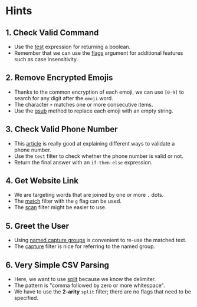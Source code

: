 # Hints

## 1. Check Valid Command

- Use the [test][regex-test] expression for returning a boolean.
- Remember that we can use the [flags][flags] argument for additional features such as case insensitivity.

## 2. Remove Encrypted Emojis

- Thanks to the common encryption of each emoji, we can use `[0-9]` to search for any digit after the `emoji` word.
- The character `+` matches one or more consecutive items.
- Use the [gsub][regex-gsub] method to replace each emoji with an empty string.

## 3. Check Valid Phone Number

- This [article][phone-validation] is really good at explaining different ways to validate a phone number.
- Use the `test` filter to check whether the phone number is valid or not.
- Return the final answer with an `if-then-else` expression.

## 4. Get Website Link

- We are targeting words that are joined by one or more `.` dots.
- The [match][regex-match] filter with the `g` flag can be used.
- The [scan][regex-scan] filter might be easier to use.

## 5. Greet the User

- Using [named capture groups][named-capture] is convenient to re-use the matched text.
- The [capture][regex-capture] filter is nice for referring to the named group.

## 6. Very Simple CSV Parsing

- Here, we want to use [split][regex-split] because we know the delimiter.
- The pattern is "comma followed by zero or more whitespace".
- We have to use the **2-arity** `split` filter; there are no flags that need to be specified.

[flags]: https://stedolan.github.io/jq/manual/v1.6/#RegularexpressionsPCRE
[regex-test]: https://stedolan.github.io/jq/manual/v1.6/#test(val),test(regex;flags)
[regex-gsub]: https://stedolan.github.io/jq/manual/v1.6/#gsub(regex;string),gsub(regex;string;flags)
[regex-match]: https://stedolan.github.io/jq/manual/v1.6/#match(val),match(regex;flags)
[regex-scan]: https://stedolan.github.io/jq/manual/v1.6/#scan(regex),scan(regex;flags)
[regex-split]: https://stedolan.github.io/jq/manual/v1.6/#split(regex;flags)
[regex-capture]: https://stedolan.github.io/jq/manual/v1.6/#capture(val),capture(regex;flags)
[named-capture]: https://riptutorial.com/regex/example/2479/named-capture-groups
[phone-validation]: https://www.w3resource.com/javascript/form/phone-no-validation.php
